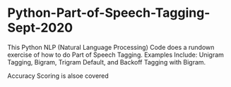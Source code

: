 # Python-Part-of-Speech-Tagging-Sept-2020
This Python NLP  (Natural Language Processing) Code does a rundown exercise of how to do Part of Speech Tagging. Examples Include: Unigram Tagging, Bigram, Trigram Default, and Backoff Tagging with Bigram.

Accuracy Scoring is alsoe covered
